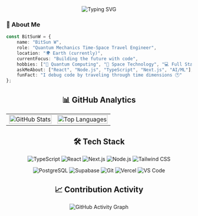 <div align="center">

<!-- 动态标题 -->
<img src="https://readme-typing-svg.herokuapp.com?font=Fira+Code&weight=700&size=28&duration=4000&pause=1000&color=6366F1&center=true&vCenter=true&random=false&width=600&lines=Hi+%F0%9F%91%8B%2C+I'm+BitSun+W;Quantum+Mechanics+Engineer;Full+Stack+Developer;Time-Space+Travel+Engineer" alt="Typing SVG" />

 

<!-- 关于我的部分 -->
<div align="left">
  
### 🚀 About Me

```typescript
const BitSunW = {
    name: "BitSun W",
    role: "Quantum Mechanics Time-Space Travel Engineer",
    location: "🌍 Earth (currently)",
    currentFocus: "Building the future with code",
    hobbies: ["🔬 Quantum Computing", "🚀 Space Technology", "💻 Full Stack Development"],
    askMeAbout: ["React", "Node.js", "TypeScript", "Next.js", "AI/ML"],
    funFact: "I debug code by traveling through time dimensions 🕐"
};
```

</div>

<!-- GitHub 统计信息 -->
<div align="center">
  
## 📊 GitHub Analytics

<table>
  <tr>
    <td>
      <a href="https://github.com/qq919006380">
        <img src="https://github-readme-stats.vercel.app/api?username=qq919006380&show_icons=true&theme=tokyonight&include_all_commits=true&count_private=true&hide_border=true&hide=prs,contribs" alt="GitHub Stats" width="100%"/>
      </a>
    </td>
    <td>
      <a href="https://github.com/qq919006380">
        <img src="https://github-readme-stats.vercel.app/api/top-langs/?username=qq919006380&layout=compact&langs_count=8&theme=tokyonight&hide_border=true" alt="Top Languages" width="100%"/>
      </a>
    </td>
  </tr>
</table>

</div>

<!-- 技术栈 -->
<div align="center">

## 🛠️ Tech Stack

![TypeScript](https://img.shields.io/badge/TypeScript-007ACC?style=for-the-badge&logo=typescript&logoColor=white)
![React](https://img.shields.io/badge/React-20232A?style=for-the-badge&logo=react&logoColor=61DAFB)
![Next.js](https://img.shields.io/badge/Next.js-000000?style=for-the-badge&logo=next.js&logoColor=white)
![Node.js](https://img.shields.io/badge/Node.js-43853D?style=for-the-badge&logo=node.js&logoColor=white)
![Tailwind CSS](https://img.shields.io/badge/Tailwind_CSS-38B2AC?style=for-the-badge&logo=tailwind-css&logoColor=white)

![PostgreSQL](https://img.shields.io/badge/PostgreSQL-316192?style=for-the-badge&logo=postgresql&logoColor=white)
![Supabase](https://img.shields.io/badge/Supabase-3ECF8E?style=for-the-badge&logo=supabase&logoColor=white)
![Git](https://img.shields.io/badge/Git-F05032?style=for-the-badge&logo=git&logoColor=white)
![Vercel](https://img.shields.io/badge/Vercel-000000?style=for-the-badge&logo=vercel&logoColor=white)
![VS Code](https://img.shields.io/badge/VS_Code-007ACC?style=for-the-badge&logo=visual-studio-code&logoColor=white)

</div>

<!-- 活动图表 -->
<div align="center">

## 📈 Contribution Activity

<img src="https://github-readme-activity-graph.vercel.app/graph?username=qq919006380&bg_color=1a1b27&color=628fdb&line=d1a01f&point=c58545&area=true&hide_border=true" alt="GitHub Activity Graph"/>

</div>
